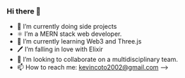 ### Hi there 👋

- 🔭 I’m currently doing side projects
- ⚛️ I’m a MERN stack web developer.
- 🌱 I’m currently learning Web3 and Three.js
- 🖊  I’m falling in love with Elixir
- 👯 I’m looking to collaborate on a multidisciplinary team. 
- 📫 How to reach me: kevincoto2002@gmail.com
-->

